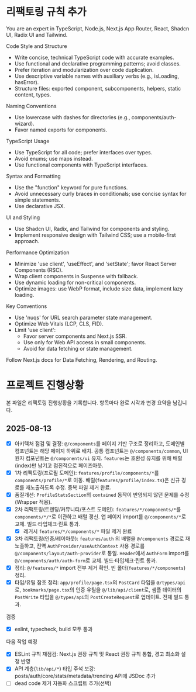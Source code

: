 # 리팩토링 규칙 추가
  You are an expert in TypeScript, Node.js, Next.js App Router, React, Shadcn UI, Radix UI and Tailwind.
  
  Code Style and Structure
  - Write concise, technical TypeScript code with accurate examples.
  - Use functional and declarative programming patterns; avoid classes.
  - Prefer iteration and modularization over code duplication.
  - Use descriptive variable names with auxiliary verbs (e.g., isLoading, hasError).
  - Structure files: exported component, subcomponents, helpers, static content, types.
  
  Naming Conventions
  - Use lowercase with dashes for directories (e.g., components/auth-wizard).
  - Favor named exports for components.
  
  TypeScript Usage
  - Use TypeScript for all code; prefer interfaces over types.
  - Avoid enums; use maps instead.
  - Use functional components with TypeScript interfaces.
  
  Syntax and Formatting
  - Use the "function" keyword for pure functions.
  - Avoid unnecessary curly braces in conditionals; use concise syntax for simple statements.
  - Use declarative JSX.
  
  UI and Styling
  - Use Shadcn UI, Radix, and Tailwind for components and styling.
  - Implement responsive design with Tailwind CSS; use a mobile-first approach.
  
  Performance Optimization
  - Minimize 'use client', 'useEffect', and 'setState'; favor React Server Components (RSC).
  - Wrap client components in Suspense with fallback.
  - Use dynamic loading for non-critical components.
  - Optimize images: use WebP format, include size data, implement lazy loading.
  
  Key Conventions
  - Use 'nuqs' for URL search parameter state management.
  - Optimize Web Vitals (LCP, CLS, FID).
  - Limit 'use client':
    - Favor server components and Next.js SSR.
    - Use only for Web API access in small components.
    - Avoid for data fetching or state management.
  
  Follow Next.js docs for Data Fetching, Rendering, and Routing.
  

# 프로젝트 진행상황

본 파일은 리팩토링 진행상황을 기록합니다. 항목마다 완료 시각과 변경 요약을 남깁니다.

## 2025-08-13

- [x] 아키텍처 점검 및 결정: `@/components`를 페이지 기반 구조로 정리하고, 도메인별 컴포넌트는 해당 페이지 하위로 배치. 공통 컴포넌트는 `@/components/common`, UI 원자 컴포넌트는 `@/components/ui` 유지. `features`는 호환성 유지를 위해 배럴(index)만 남기고 점진적으로 페이즈아웃.
- [x] 1차 리팩토링(프로필 도메인): `features/profile/components/*`를 `components/profile/*`로 이동. 배럴(`features/profile/index.ts`)은 신규 경로를 재노출하도록 수정. 중복 파일 제거 완료.
- [x] 품질개선: `ProfileStatsSection`의 `contained` 동작이 반영되지 않던 문제를 수정(Wrapper 적용).
- [x] 2차 리팩토링(트렌딩/커뮤니티/포스트 도메인): `features/*/components/*`를 `components/*/*`로 이관하고 배럴 갱신. 앱 페이지 import를 `@/components/*`로 교체. 빌드·타입체크·린트 통과.
  - [x] 레거시 `features/*/components/*` 파일 제거 완료
- [x] 3차 리팩토링(인증/레이아웃): `features/auth` 의 배럴을 `@/components` 경로로 재노출하고, 전역 `AuthProvider/useAuthContext` 사용 경로를 `@/components/layout/auth-provider`로 통일. `Header`에서 `AuthForm` import를 `@/components/auth/auth-form`로 교체. 빌드·타입체크·린트 통과.
- [x] 정리: `@/features/*` import 전부 제거 확인. 빈 폴더(`features/*/components`) 정리.
- [x] 타입/유틸 참조 정리: `app/profile/page.tsx`의 `PostCard` 타입을 `@/types/api`로, `bookmarks/page.tsx`의 인증 유틸을 `@/lib/api/client`로, 샘플 데이터의 `PostWrite` 타입을 `@/types/api`의 `PostCreateRequest`로 업데이트. 전체 빌드 통과.

검증
- [x] eslint, typecheck, build 모두 통과

다음 작업 예정
- [x] ESLint 규칙 재점검: Next.js 권장 규칙 및 React 권장 규칙 통합, 경고 최소화 설정 반영
- [x] API 계층(`lib/api/*`) 타입 주석 보강: posts/auth/core/stats/metadata/trending API에 JSDoc 추가
- [ ] dead code 제거 자동화 스크립트 추가(선택)